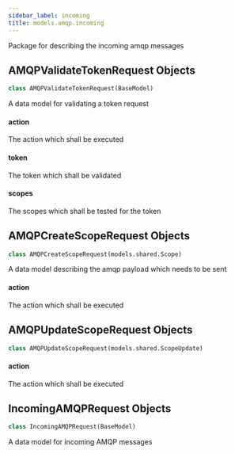 ```yaml
---
sidebar_label: incoming
title: models.amqp.incoming
---
```


Package for describing the incoming amqp messages


## AMQPValidateTokenRequest Objects

```python
class AMQPValidateTokenRequest(BaseModel)
```

A data model for validating a token request


#### action

The action which shall be executed


#### token

The token which shall be validated


#### scopes

The scopes which shall be tested for the token


## AMQPCreateScopeRequest Objects

```python
class AMQPCreateScopeRequest(models.shared.Scope)
```

A data model describing the amqp payload which needs to be sent


#### action

The action which shall be executed


## AMQPUpdateScopeRequest Objects

```python
class AMQPUpdateScopeRequest(models.shared.ScopeUpdate)
```

#### action

The action which shall be executed


## IncomingAMQPRequest Objects

```python
class IncomingAMQPRequest(BaseModel)
```

A data model for incoming AMQP messages


